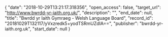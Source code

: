 {
  "date": "2018-10-29T13:21:17.318356", 
  "open_access": false, 
  "target_url": "http://www.bwrdd-yr-iaith.org.uk/", 
  "description": "", 
  "end_date": null, 
  "title": "Bwrdd yr Iaith Gymraeg - Welsh Language Board", 
  "record_id": "20181029T132117/yVxzredk5+yodTSRmUZdIA==", 
  "publisher": "bwrdd-yr-iaith.org.uk", 
  "start_date": null
}

